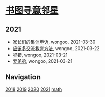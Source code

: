 # [书图寻意邻星](https://wongoo.gitee.io/sons)

## 2021
* [家长们的集体申诉](/shutu/2021/2021-03-30-meet-parents-of-classmates), wongoo, 2021-03-30
* [应该多交流教育方法](/shutu/2021/2021-03-22-should-exchange-teach-method), wongoo, 2021-03-22
* [犯错](/shutu/2021/2021-03-21-mistakes), wongoo, 2021-03-21
* [爱弟弟](/shutu/2021/2021-03-21-love-brother), wongoo, 2021-03-21

## Navigation
[2018](/shutu/2018/)
[2019](/shutu/2019/)
[2020](/shutu/2020/)
[2021](/shutu/2021/)
[math](/shutu/math/)

